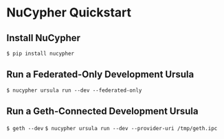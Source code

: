 # NuCypher Quickstart

## Install NuCypher

`$ pip install nucypher`

## Run a Federated-Only Development Ursula

`$ nucypher ursula run --dev --federated-only`

## Run a Geth-Connected Development Ursula

`$ geth --dev`
`$ nucypher ursula run --dev --provider-uri /tmp/geth.ipc`
